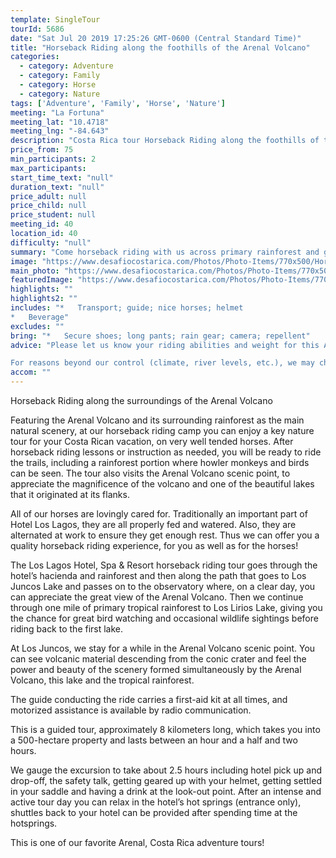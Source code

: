 ```yaml
---
template: SingleTour
tourId: 5686
date: "Sat Jul 20 2019 17:25:26 GMT-0600 (Central Standard Time)"
title: "Horseback Riding along the foothills of the Arenal Volcano"
categories: 
  - category: Adventure
  - category: Family
  - category: Horse
  - category: Nature
tags: ['Adventure', 'Family', 'Horse', 'Nature']
meeting: "La Fortuna"
meeting_lat: "10.4718"
meeting_lng: "-84.643"
description: "Costa Rica tour Horseback Riding along the foothills of the Arenal Volcano, id 5686"
price_from: 75
min_participants: 2
max_participants: 
start_time_text: "null"
duration_text: "null"
price_adult: null
price_child: null
price_student: null
meeting_id: 40
location_id: 40
difficulty: "null"
summary: "Come horseback riding with us across primary rainforest and grazing fields up to our Arenal Volcano lookout point. After a brief stop to admire the view, we ride through the forest towards Los Lirios (Waterlily Lake), a volcano crater lake. The ride is designed to enjoy impressive views of the Arenal Volcano and the valley of La Fortuna. It is not unusual to encounter local fauna, such as monkeys, wild pigs and coatis. With any luck, you make get to see dear an..."
image: "https://www.desafiocostarica.com/Photos/Photo-Items/770x500/Horseback-Riding-along-the-surroundings-of-the-Arenal-Volcano-1555345059.jpg"
main_photo: "https://www.desafiocostarica.com/Photos/Photo-Items/770x500/Horseback-Riding-along-the-surroundings-of-the-Arenal-Volcano-1555345059.jpg"
featuredImage: "https://www.desafiocostarica.com/Photos/Photo-Items/770x500/Horseback-Riding-along-the-surroundings-of-the-Arenal-Volcano-1555345059.jpg"
highlights: ""
highlights2: ""
includes: "*   Transport; guide; nice horses; helmet
*   Beverage"
excludes: ""
bring: "*   Secure shoes; long pants; rain gear; camera; repellent"
advice: "Please let us know your riding abilities and weight for this Arenal activity so we can get you properly fitted for your horse and saddle for this horseback ride in Arenal. Our horses are smaller framed quarter horses and can only support riders less than 250 pounds. Normally we take some time picking up clients and you get to the stable and get your helmet and safety talk. The ride itself is about 2 hours long.

For reasons beyond our control (climate, river levels, etc.), we may change to a more-suitable tour with an equal or similar adventure-appeal or offer other tour options so you don't miss out on a fun day in Costa Rica. We reserve the right to cancel a trip due to unfavorable conditions & will only run a tour according to our policies. Full refund is given if (on rare occasion) no tour is run. This adventure involves some inherent risk and physical exertion, so you must be in good physical condition!"
accom: ""
---
```

Horseback Riding along the surroundings of the Arenal Volcano

Featuring the Arenal Volcano and its surrounding rainforest as the main natural scenery, at our horseback riding camp you can enjoy a key nature tour for your Costa Rican vacation, on very well tended horses. After horseback riding lessons or instruction as needed, you will be ready to ride the trails, including a rainforest portion where howler monkeys and birds can be seen. The tour also visits the Arenal Volcano scenic point, to appreciate the magnificence of the volcano and one of the beautiful lakes that it originated at its flanks.

All of our horses are lovingly cared for. Traditionally an important part of Hotel Los Lagos, they are all properly fed and watered. Also, they are alternated at work to ensure they get enough rest. Thus we can offer you a quality horseback riding experience, for you as well as for the horses!

The Los Lagos Hotel, Spa & Resort horseback riding tour goes through the hotel’s hacienda and rainforest and then along the path that goes to Los Juncos Lake and passes on to the observatory where, on a clear day, you can appreciate the great view of the Arenal Volcano. Then we continue through one mile of primary tropical rainforest to Los Lirios Lake, giving you the chance for great bird watching and occasional wildlife sightings before riding back to the first lake.

At Los Juncos, we stay for a while in the Arenal Volcano scenic point. You can see volcanic material descending from the conic crater and feel the power and beauty of the scenery formed simultaneously by the Arenal Volcano, this lake and the tropical rainforest.

The guide conducting the ride carries a first-aid kit at all times, and motorized assistance is available by radio communication.

This is a guided tour, approximately 8 kilometers long, which takes you into a 500-hectare property and lasts between an hour and a half and two hours.

We gauge the excursion to take about 2.5 hours including hotel pick up and drop-off, the safety talk, getting geared up with your helmet, getting settled in your saddle and having a drink at the look-out point. After an intense and active tour day you can relax in the hotel’s hot springs (entrance only), shuttles back to your hotel can be provided after spending time at the hotsprings.

This is one of our favorite Arenal, Costa Rica adventure tours!